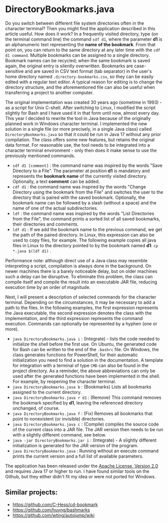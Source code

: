 # DirectoryBookmarks.java

Do you switch between different file system directories often in the character terminal? 
Then you might find the application described in this article useful. 
How does it work? 
In a frequently visited directory, type (on the terminal command line) the command `sdf d1`, where the parameter **d1** is an alphanumeric text representing the **name of the bookmark**. 
From that point on, you can return to the same directory at any later time with the `cdf d1 command`. 
Multiple bookmarks can be assigned to a single directory. 
Bookmark names can be recycled; when the same bookmark is saved again, the original entry is silently overwritten. 
Bookmarks are case-sensitive and are saved in CSV text format (tab separator) in the user's home directory named `.directory-bookmarks.csv`, so they can be easily edited with a regular text editor. 
A typical reason for editing is to change the directory structure, and the aforementioned file can also be useful when transferring a project to another computer.

The original implementation was created 30 years ago (sometime in 1993) - as a script for Unix C-shell. 
After switching to Linux, I modified the script slightly for Bash and I have used it in that form until now, almost every day. 
This year I decided to rewrite the tool in Java because of the originally planned work in Windows character terminal. 
I implemented the new solution in a single file (or more precisely, in a single Java class) called `DirectoryBookmarks.java` so that it could be run in Java 17 without any prior compilation. 
The class offers some new features, but retains the original data format. 
For reasonable use, the tool needs to be integrated into a character terminal environment - only then does it make sense to use the previously mentioned commands.

* `sdf d1 [comment]` : the command name was inspired by the words "Save Directory to a File". The parameter at position **d1** is mandatory and represents the **bookmark name** of the currently visited directory. Optionally, a text **comment** can be added.
* `cdf d1` : the command name was inspired by the words "Change Directory using the bookmark from the File" and switches the user to the directory that is paired with the saved bookmark. Optionally, the bookmark name can be followed by a slash (without a space) and the name of one of the actual subdirectories.
* `ldf` : the command name was inspired by the words "List Directories from the File", the command prints a sorted list of all saved bookmarks, their directories and comments.
* `ldf d1` : If we add the bookmark name to the previous command, we get the path of the paired directory. In Linux, this expression can also be used to copy files, for example. The following example copies all java files in Linux to the directory pointed to by the bookmark named **d1**: `cp *.java $(ldf d1)` .

Performance note: although direct use of a Java class may resemble interpreting a script, compilation is always done in the background. 
On newer machines there is a barely noticeable delay, but on older machines such a delay can be disruptive. 
To eliminate this problem, the class can compile itself and compile the result into an executable JAR file, reducing execution time by an order of magnitude.

Next, I will present a description of selected commands for the character terminal. Depending on the circumstances, it may be necessary to add a path to the files. In the following examples, the first expression represents the Java executable, the second expression denotes the class with the implementation, and the third expression represents the command execution. Commands can optionally be represented by a hyphen (one or more).

* `java DirectoryBookmarks.java i` : (Integrate) - lists the code needed to initialize the shell before the first use. On Ubuntu, the generated code for Bash can be written to the end of the `.bashrc` file. On Windows, the class generates functions for PowerShell, for their automatic initialization you need to find a solution in the documentation. A template for integration with a terminal of type `CMD` can also be found in the project directory. As a reminder, the above abbreviations can only be used after the generated functions have been implemented in the shell. For example, by reopening the character terminal.
* `java DirectoryBookmarks.java b` : (Bookmarks) Lists all bookmarks assigned to the current directory.
* `java DirectoryBookmarks.java r d1` : (Remove) This command removes the bookmark specified by **d1**, leaving the referenced directory unchanged, of course.
* `java DirectoryBookmarks.java f` : (Fix) Removes all bookmarks that point to nonexistent (or invisible) directories.
* `java DirectoryBookmarks.java c` : (Compile) compiles the source code of the current class into a JAR file. The JAR version then needs to be run with a slightly different command, see below.
* `java -jar DirectoryBookmarks.jar i` : (Integrate) - A slightly different initialization is generated for the JAR version of the program.
* `java DirectoryBookmarks.java` : Running without an execute command prints the current version and a full list of available parameters.

The application has been released under the [Apache License, Version 2.0](https://www.apache.org/licenses/LICENSE-2.0) and requires Java 17 or higher to run. 
I have found similar tools on the Github, but they either didn't fit my idea or were not ported for Windows. 

## Similar projects:

* https://github.com/C-Hess/cd-bookmark
* https://github.com/huyng/bashmarks
* https://github.com/wting/autojump/wiki
